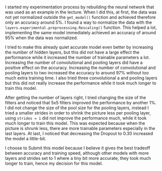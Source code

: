 I started my experimentation process by rebuilding the neural network
that was used as an example in the lecture. When I did this, at first, the data
was not yet normalized outside the `get_model()` function and achieved therefore only an accuracy around 5%.
I found a way  to normalize the data with the `layers.experimental.preprocessing.Rescaling()` function. This helped a lot,
implementing the same model immediately achieved an accuracy of around 95% when the data was normalized.

I tried to make this already quiet accurate model even better by increasing the number of hidden layers, 
but this did not have a large effect the performance while it increased the number of trainable parameters a lot.
Increasing the number of convolutional and pooling layers did have a positive effect on the accuracy. 
Increasing the number of convolutional and pooling layers to two increased the accuracy to around 97% without too much extra training time.
I also tried three convolutional a and pooling layers but this did not really increase the performance while it took much longer to train this model.

After getting the number of layers right, I tried changing the size of the filters and noticed that 5x5 filters improved the performance by another 1%.
I did not change the size of the pool size for the pooling layers, instead  I tried a smaller strides in order to shrink the picture less per pooling layer,
using `strides = 1` did not improve the performance much, while it took much longer to train this model. This was expected because when the picture is shrunk 
less, there are more trainable parameters especially in the last layers.
At last, I noticed that decreasing the Dropout to 0.30 increased the model a little-bit. 

I choose to Submit this model because I believe it gives the best tradeoff between accuracy and training speed, although other models with more
layers and strides set to 1 where a tiny bit more accurate, they took much longer to train, hence my decision for
this model.